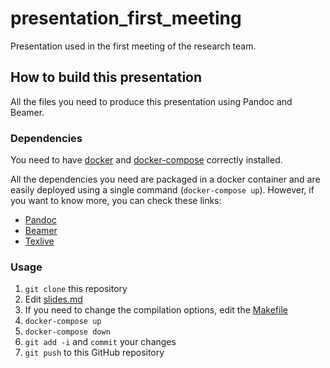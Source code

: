 # presentation_first_meeting

Presentation used in the first meeting of the research team.


## How to build this presentation

All the files you need to produce this presentation using Pandoc and Beamer.


### Dependencies

You need to have [docker](https://docs.docker.com/) and [docker-compose](https://docs.docker.com/compose/overview/) correctly installed.

All the dependencies you need are packaged in a docker container and are easily deployed using a single command (`docker-compose up`). However, if you want to know more, you can check these links:

- [Pandoc](http://johnmacfarlane.net/pandoc/)
- [Beamer](http://en.wikipedia.org/wiki/Beamer_%28LaTeX%29)
- [Texlive](https://www.tug.org/texlive/)


### Usage

1. `git clone` this repository
2. Edit [slides.md](slides.md)
3. If you need to change the compilation options, edit the [Makefile](Makefile)
4. `docker-compose up`
5. `docker-compose down`
6. `git add -i` and `commit` your changes
7. `git push` to this GitHub repository
